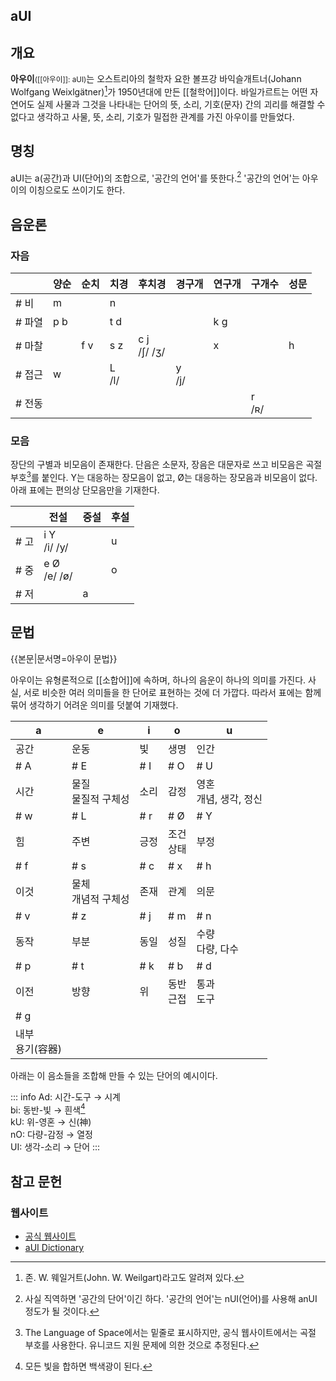 aUI
---
## 개요
**아우이**<small>([[아우이]]: aUI)</small>는 오스트리아의 철학자 요한 볼프강 바익슬개트너(Johann Wolfgang Weixlgätner)[^1]가 1950년대에 만든 [[철학어]]이다. 바일가르트는 어떤 자연어도 실제 사물과 그것을 나타내는 단어의 뜻, 소리, 기호(문자) 간의 괴리를 해결할 수 없다고 생각하고 사물, 뜻, 소리, 기호가 밀접한 관계를 가진 아우이를 만들었다.

## 명칭
aUI는 a(공간)과 UI(단어)의 조합으로, '공간의 언어'를 뜻한다.[^2] '공간의 언어'는 아우이의 이칭으로도 쓰이기도 한다.

## 음운론
### 자음
|  | 양순 | 순치 | 치경 | 후치경 | 경구개 | 연구개 | 구개수 | 성문 |
|---|---|---|---|---|---|---|---|---|
| # 비 | m |  | n ||  |  |  |  |
| # 파열 | p b |  | t d ||  | k g |  |  |
| # 마찰 |  | f v | s z | c j<br>/ʃ/ /ʒ/ |  | x |  | h |
| # 접근 | w |  | L<br>/l/ |  | y<br>/j/ |  |  |  |
| # 전동 |  |  |  |  |  |  | r<br>/ʀ/ |  |

### 모음
장단의 구별과 비모음이 존재한다. 단음은 소문자, 장음은 대문자로 쓰고 비모음은 곡절 부호[^3]를 붙인다. Y는 대응하는 장모음이 없고, Ø는 대응하는 장모음과 비모음이 없다. 아래 표에는 편의상 단모음만을 기재한다.

|  | 전설 | 중설 | 후설 |
|---|---|---|---|
| # 고 | i Y<br>/i/ /y/ |  | u |
| # 중 | e Ø<br>/e/ /ø/ |  | o |
| # 저 |  | a |  |

## 문법
{{본문|문서명=아우이 문법}}

아우이는 유형론적으로 [[소합어]]에 속하며, 하나의 음운이 하나의 의미를 가진다. 사실, 서로 비슷한 여러 의미들을 한 단어로 표현하는 것에 더 가깝다. 따라서 표에는 함께 묶어 생각하기 어려운 의미를 덧붙여 기재했다.

| a | e | i | o | u |
|---|---|---|---|---|
| 공간 | 운동 | 빛 | 생명 | 인간 |
| # A | # E | # I | # O | # U |
| 시간 | 물질<br>물질적 구체성 | 소리 | 감정 | 영혼<br>개념, 생각, 정신 |
| # w | # L | # r | # Ø | # Y |
| 힘 | 주변 | 긍정 | 조건<br>상태 | 부정 |
| # f | # s | # c | # x | # h |
| 이것 | 물체<br>개념적 구체성 | 존재 | 관계 | 의문 |
| # v | # z | # j | # m | # n |
| 동작 | 부분 | 동일 | 성질 | 수량<br>다량, 다수 |
| # p | # t | # k | # b | # d |
| 이전 | 방향 | 위 | 동반<br>근접 | 통과<br>도구 |
| # g |  |  |  |  |
| 내부<br>용기(容器) |  |  |  |  |

아래는 이 음소들을 조합해 만들 수 있는 단어의 예시이다.

::: info
Ad: 시간-도구 → 시계  
bi: 동반-빛 → 흰색[^4]  
kU: 위-영혼 → 신(神)  
nO: 다량-감정 → 열정  
UI: 생각-소리 → 단어
:::

## 참고 문헌
### 웹사이트
* [공식 웹사이트](https://auilanguage.space/)
* [aUI Dictionary](https://www.webonary.org/aui/)


[^1]: 존. W. 웨일거트(John. W. Weilgart)라고도 알려져 있다.
[^2]: 사실 직역하면 '공간의 단어'이긴 하다. '공간의 언어'는 nUI(언어)를 사용해 anUI 정도가 될 것이다.
[^3]: The Language of Space에서는 밑줄로 표시하지만, 공식 웹사이트에서는 곡절 부호를 사용한다. 유니코드 지원 문제에 의한 것으로 추정된다.
[^4]: 모든 빛을 합하면 백색광이 된다.